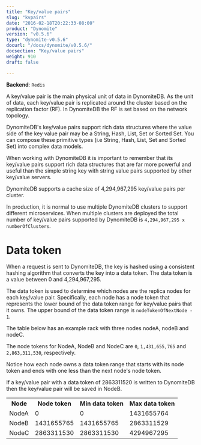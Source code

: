```yaml
---
title: "Key/value pairs"
slug: "kvpairs"
date: "2016-02-18T20:22:33-08:00"
product: "Dynomite"
version: "v0.5.6"
type: "dynomite-v0.5.6"
docurl: "/docs/dynomite/v0.5.6/"
docsection: "Key/value pairs"
weight: 910
draft: false

---
```


**Backend**: `Redis`

A key/value pair is the main physical unit of data in DynomiteDB. As the unit of data, each key/value pair is replicated around the cluster based on the replication factor (RF). In DynomiteDB the RF is set based on the network topology.

DynomiteDB's key/value pairs support rich data structures where the value side of the key value pair may be a String, Hash, List, Set or Sorted Set. You can compose these primitive types (i.e String, Hash, List, Set and Sorted Set) into complex data models. 

When working with DynomiteDB it is important to remember that its key/value pairs support rich data structures that are far more powerful and useful than the simple string key with string value pairs supported by other key/value servers.

DynomiteDB supports a cache size of 4,294,967,295 key/value pairs per cluster.

In production, it is normal to use multiple DynomiteDB clusters to support different microservices. When multiple clusters are deployed the total number of key/value pairs supported by DynomiteDB is `4,294,967,295 x numberOfClusters`. 

# Data token

When a request is sent to DynomiteDB, the key is hashed using a consistent hashing algorithm that converts the key into a data token. The data token is a value between 0 and 4,294,967,295.

The data token is used to determine which nodes are the replica nodes for each key/value pair. Specifically, each node has a node token that represents the lower bound of the data token range for key/value pairs that it owns. The upper bound of the data token range is `nodeTokenOfNextNode - 1`.

The table below has an example rack with three nodes nodeA, nodeB and nodeC.

The node tokens for NodeA, NodeB and NodeC are `0`, `1,431,655,765` and `2,863,311,530`, respectively. 

Notice how each node owns a data token range that starts with its node token and ends with one less than the next node's node token.

If a key/value pair with a data token of 2863311520 is written to DynomiteDB then the key/value pair will be saved in NodeB.

<table class="table table-condensed table-bordered">
    <tr class="active">
        <th>Node</th>
        <th>Node token</th>
        <th>Min data token</th>
        <th>Max data token</th>
    </tr>
    <tr>
        <td>NodeA</td>
        <td>0</td> 
        <td>0</td> 
        <td>1431655764</td> 
    </tr> 
    <tr>
        <td>NodeB</td>
        <td>1431655765</td> 
        <td>1431655765</td> 
        <td>2863311529</td> 
    </tr>
    <tr>
        <td>NodeC</td>
        <td>2863311530</td> 
        <td>2863311530</td> 
        <td>4294967295</td> 
    </tr>
</table>

<!--
    TODO
    1. Add new sections for Key, Value
    2. In the value section, document each of the supported value types (i.e String, Hash, List, Set and Sorted Set)
-->